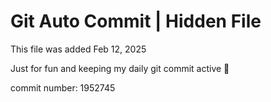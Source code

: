 # Git Auto Commit | Hidden File

This file was added Feb 12, 2025

Just for fun and keeping my daily git commit active 🤪

commit number: 1952745
